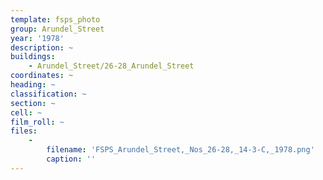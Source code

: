 ```yaml
---
template: fsps_photo
group: Arundel_Street
year: '1978'
description: ~
buildings:
    - Arundel_Street/26-28_Arundel_Street
coordinates: ~
heading: ~
classification: ~
section: ~
cell: ~
film_roll: ~
files:
    -
        filename: 'FSPS_Arundel_Street,_Nos_26-28,_14-3-C,_1978.png'
        caption: ''
---
```


